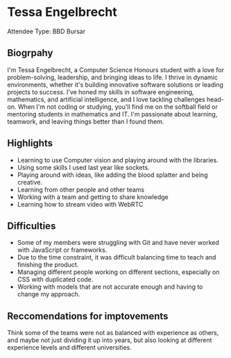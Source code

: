 # Tessa Engelbrecht

Attendee Type: BBD Bursar

## Biogrpahy

I'm Tessa Engelbrecht, a Computer Science Honours student with a love for problem-solving, leadership, and bringing ideas to life. I thrive in dynamic environments, whether it's building innovative software solutions or leading projects to success. I've honed my skills in software engineering, mathematics, and artificial intelligence, and I love tackling challenges head-on. When I'm not coding or studying, you'll find me on the softball field or mentoring students in mathematics and IT. I'm passionate about learning, teamwork, and leaving things better than I found them.

## Highlights

- Learning to use Computer vision and playing around with the libraries.
- Using some skills I used last year like sockets.
- Playing around with ideas, like adding the blood splatter and being creative.
- Learning from other people and other teams
- Working with a team and getting to share knowledge
- Learning how to stream video with WebRTC

## Difficulties

- Some of my members were struggling with Git and have never worked with JavaScript or frameworks.
- Due to the time constraint, it was difficult balancing time to teach and finishing the product.
- Managing different people working on different sections, especially on CSS with duplicated code.
- Working with models that are not accurate enough and having to change my approach.

## Reccomendations for imptovements

Think some of the teams were not as balanced with experience as others, and maybe not just dividing it up into years, but also looking at different experience levels and different universities.
